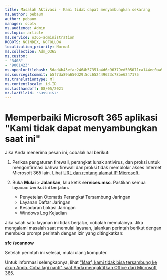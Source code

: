 ```yaml
---
title: Masalah Aktivasi - Kami tidak dapat menyambungkan sekarang
ms.author: pebaum
author: pebaum
manager: scotv
ms.audience: Admin
ms.topic: article
ms.service: o365-administration
ROBOTS: NOINDEX, NOFOLLOW
localization_priority: Normal
ms.collection: Adm_O365
ms.custom:
- "3408"
- "9001423"
ms.openlocfilehash: 5dad4b43efac2468b57351a4d6c96379ed505071ca144ec0aa518e975633bb18
ms.sourcegitcommit: b5f7da89a650d2915dc652449623c78be6247175
ms.translationtype: MT
ms.contentlocale: id-ID
ms.lasthandoff: 08/05/2021
ms.locfileid: "53998157"
---
```

# <a name="fixing-the-microsoft-365-apps-we-are-unable-to-connect-right-now-message"></a>Memperbaiki Microsoft 365 aplikasi "Kami tidak dapat menyambungkan saat ini"

Jika Anda menerima pesan ini, cobalah hal berikut:

1. Periksa pengaturan firewall, perangkat lunak antivirus, dan proksi untuk mengonfirmasi bahwa firewall dan proksi tidak memblokir akses Internet Microsoft 365 lain. Lihat [URL dan rentang alamat IP Microsoft.](https://docs.microsoft.com/office365/enterprise/urls-and-ip-address-ranges)

2. Buka **Mulai**  >  **Jalankan**, lalu ketik **services.msc**. Pastikan semua layanan berikut ini berjalan:
    - Penyetelan Otomatis Perangkat Tersambung Jaringan
    - Layanan Daftar Jaringan
    - Kesadaran Lokasi Jaringan
    - Windows Log Kejadian

Jika salah satu layanan ini tidak berjalan, cobalah memulainya. Jika mengalami masalah saat memulai layanan, jalankan perintah berikut dengan membuka prompt perintah dengan izin yang ditingkatkan:

**sfc /scannow**

Setelah perintah ini selesai, mulai ulang komputer.

Untuk informasi selengkapnya, lihat ["Maaf, kami tidak bisa tersambung ke akun Anda. Coba lagi nanti" saat Anda mengaktifkan Office dari Microsoft 365](https://docs.microsoft.com/office/troubleshoot/activation-installation/issue-when-activate-office-from-office-365).